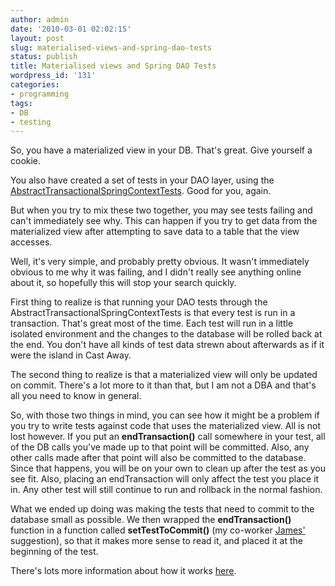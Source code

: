 ```yaml
---
author: admin
date: '2010-03-01 02:02:15'
layout: post
slug: materialised-views-and-spring-dao-tests
status: publish
title: Materialised views and Spring DAO Tests
wordpress_id: '131'
categories:
- programming
tags:
- DB
- testing
---
```


So, you have a materialized view in your DB. That's great. Give
yourself a cookie.

You also have created a set of tests in your DAO
layer, using the
[AbstractTransactionalSpringContextTests](http://static.springsource.org/spring/docs/2.5.x/api/org/springframework/test/AbstractTransactionalSpringContextTests.html).
Good for you, again.

But when you try to mix these two together,
you may see tests failing and can't immediately see why. This can
happen if you try to get data from the materialized view after
attempting to save data to a table that the view accesses.

Well, it's very simple, and probably pretty obvious. It wasn't
immediately obvious to me why it was failing, and I didn't really
see anything online about it, so hopefully this will stop your
search quickly.

First thing to realize is that running your DAO
tests through the AbstractTransactionalSpringContextTests is that
every test is run in a transaction. That's great most of the
time. Each test will run in a little isolated environment and the
changes to the database will be rolled back at the end. You don't
have all kinds of test data strewn about afterwards as if it were
the island in Cast Away.

The second thing to realize is that a
materialized view will only be updated on commit. There's a lot
more to it than that, but I am not a DBA and that's all you need to
know in general.

So, with those two things in mind, you can see how
it might be a problem if you try to write tests against code that
uses the materialized view. All is not lost however. If you put
an **endTransaction()** call somewhere in your test, all of the DB
calls you've made up to that point will be committed. Also, any
other calls made after that point will also be committed to the
database. Since that happens, you will be on your own to clean up
after the test as you see fit. Also, placing an endTransaction
will only affect the test you place it in. Any other test will
still continue to run and rollback in the normal fashion.

What we
ended up doing was making the tests that need to commit to the
database small as possible. We then wrapped the
**endTransaction()** function in a function called
**setTestToCommit()** (my co-worker
[James'](http://jlorenzen.blogspot.com/) suggestion), so that it
makes more sense to read it, and placed it at the beginning of the
test.

There's lots more information about how it works
[here](http://static.springsource.org/spring/docs/2.5.x/api/org/springframework/test/AbstractTransactionalSpringContextTests.html).



